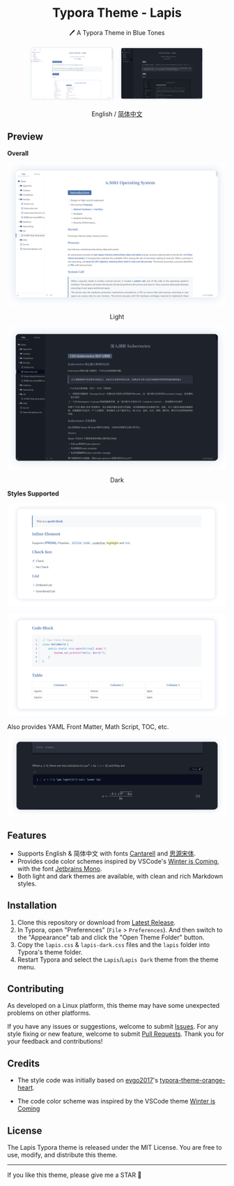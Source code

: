<h1 align="center">Typora Theme - Lapis</h1>
<p align="center">🖊️ A Typora Theme in Blue Tones</p>
<div align="center">
<div>
<img src="imgs/2.png" width="40%" />
<img src="imgs/1.png" width="40%" />
</div>
</div>
<p align="center">English / <a href="https://github.com/YiNNx/typora-theme-lapis/blob/master/README-CN.md">简体中文</a></p>

## Preview

**Overall**

![image](imgs/3.png)

<div align="center">Light</div>

![image](imgs/4.png)

<div align="center">Dark</div>

**Styles Supported**

![image](imgs/7.png)

![image](imgs/5.png)

Also provides YAML Front Matter, Math Script, TOC, etc.

![image](imgs/6.png)

## Features

- Supports English & 简体中文 with fonts [Cantarell](https://fonts.google.com/specimen/Cantarell) and [思源宋体](https://source.typekit.com/source-han-serif/cn/).
- Provides code color schemes inspired by VSCode's [Winter is Coming](https://vscodethemes.com/e/johnpapa.winteriscoming/winter-is-coming-light-no-italics), with the font [Jetbrains Mono](https://www.jetbrains.com/lp/mono/).
- Both light and dark themes are available, with clean and rich Markdown styles.

## Installation

1. Clone this repository or download from [Latest Release](https://github.com/YiNNx/typora-theme-lapis/releases/latest).
2. In Typora, open "Preferences" (`File` > `Preferences`). And then switch to the "Appearance" tab and click the "Open Theme Folder" button.
3. Copy the `lapis.css` & `lapis-dark.css` files and the `lapis` folder into Typora's theme folder.
4. Restart Typora and select the `Lapis`/`Lapis Dark` theme from the theme menu.

## Contributing

As developed on a Linux platform, this theme may have some unexpected problems on other platforms.

If you have any issues or suggestions, welcome to submit [Issues](https://github.com/YiNNx/typora-theme-lapis/issues). For any style fixing or new feature, welcome to submit [Pull Requests](https://github.com/YiNNx/typora-theme-lapis/pulls). Thank you for your feedback and contributions!

## Credits

- The style code was initially based on [evgo2017](https://github.com/evgo2017)'s [typora-theme-orange-heart](https://github.com/evgo2017/typora-theme-orange-heart).

- The code color scheme was inspired by the VSCode theme [Winter is Coming](https://vscodethemes.com/e/johnpapa.winteriscoming/winter-is-coming-light-no-italics)

## License

The Lapis Typora theme is released under the MIT License. You are free to use, modify, and distribute this theme.

---

If you like this theme, please give me a STAR 📘